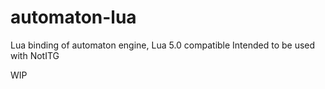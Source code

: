 # automaton-lua

Lua binding of automaton engine, Lua 5.0 compatible
Intended to be used with NotITG

WIP
